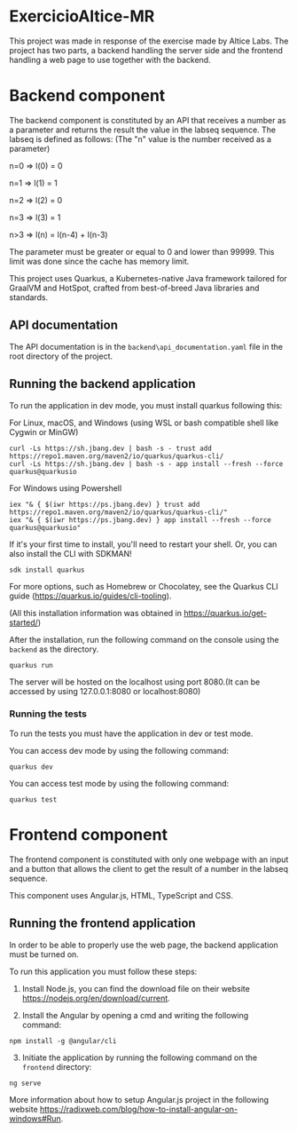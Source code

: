 # ExercicioAltice-MR

This project was made in response of the exercise made by Altice Labs. The project has two parts, a backend handling the
 server side and the frontend handling a web page to use together with the backend.

# Backend component

The backend component is constituted by an API that receives a number as a parameter and returns
the result the value in the labseq sequence. The labseq is defined as follows:
(The "n" value is the number received as a parameter)

n=0 => l(0) = 0

n=1 => l(1) = 1

n=2 => l(2) = 0

n=3 => l(3) = 1

n>3 => l(n) = l(n-4) + l(n-3)

The parameter must be greater or equal to 0 and lower than 99999. This limit was done since the cache has memory limit.

This project uses Quarkus, a Kubernetes-native Java framework tailored for GraalVM and HotSpot, crafted from best-of-breed 
Java libraries and standards.

## API documentation

The API documentation is in the `backend\api_documentation.yaml` file in the root directory of the project.

## Running the backend application

To run the application in dev mode, you must install quarkus following this:

For Linux, macOS, and Windows (using WSL or bash compatible shell like Cygwin or MinGW)
```shell script
curl -Ls https://sh.jbang.dev | bash -s - trust add https://repo1.maven.org/maven2/io/quarkus/quarkus-cli/
curl -Ls https://sh.jbang.dev | bash -s - app install --fresh --force quarkus@quarkusio
````
For Windows using Powershell
```shell script
iex "& { $(iwr https://ps.jbang.dev) } trust add https://repo1.maven.org/maven2/io/quarkus/quarkus-cli/"
iex "& { $(iwr https://ps.jbang.dev) } app install --fresh --force quarkus@quarkusio"
````
If it's your first time to install, you'll need to restart your shell.
Or, you can also install the CLI with SDKMAN!
```shell script
sdk install quarkus
````
For more options, such as Homebrew or Chocolatey, see the Quarkus CLI guide (https://quarkus.io/guides/cli-tooling).

(All this installation information was obtained in https://quarkus.io/get-started/)

After the installation, run the following command on the console using the `backend` as the directory. 
```shell script
quarkus run
````

The server will be hosted on the localhost using port 8080.(It can be accessed by using 127.0.0.1:8080 or localhost:8080)

### Running the tests

To run the tests you must have the application in dev or test mode.

You can access dev mode by using the following command:
```shell script
quarkus dev
```

You can access test mode by using the following command:
```shell script
quarkus test
```

# Frontend component

The frontend component is constituted with only one webpage with an input and a button that allows the client to get
the result of a number in the labseq sequence.

This component uses Angular.js, HTML, TypeScript and CSS.

## Running the frontend application

In order to be able to properly use the web page, the backend application must be turned on.

To run this application you must follow these steps:

1) Install Node.js, you can find the download file on their website https://nodejs.org/en/download/current.

2) Install the Angular by opening a cmd and writing the following command:
```shell script
npm install -g @angular/cli
```
3) Initiate the application by running the following command on the `frontend` directory:
```shell script
ng serve  
```

More information about how to setup Angular.js project in the following website https://radixweb.com/blog/how-to-install-angular-on-windows#Run.

